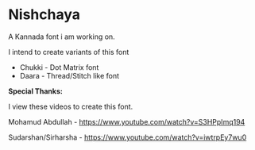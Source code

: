 # Nishchaya
A Kannada font i am working on.

I intend to create variants of this font 
- Chukki - Dot Matrix font
- Daara - Thread/Stitch like font

**Special Thanks:**

I view these videos to create this font.

Mohamud Abdullah - https://www.youtube.com/watch?v=S3HPpImq194

Sudarshan/Sirharsha - https://www.youtube.com/watch?v=iwtrpEy7wu0



